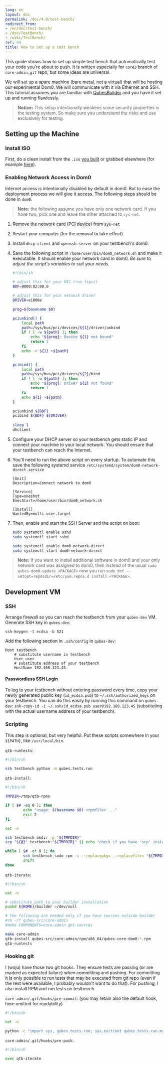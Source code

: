 ```yaml
---
lang: en
layout: doc
permalink: /doc/4.0/test-bench/
redirect_from:
- /en/doc/test-bench/
- /doc/TestBench/
- /wiki/TestBench/
ref: 44
title: How to set up a test bench
---
```


This guide shows how to set up simple test bench that automatically test your code you're about to push. It is written especially for `core3` branch of `core-admin.git` repo, but some ideas are universal.

We will set up a spare machine (bare metal, not a virtual) that will be hosting our experimental Dom0. We will communicate with it via Ethernet and SSH. This tutorial assumes you are familiar with [QubesBuilder](/doc/qubes-builder/) and you have it set up and running flawlessly.

> **Notice:**
> This setup intentionally weakens some security properties in the testing system. So make sure you understand the risks and use exclusively for testing.

## Setting up the Machine

### Install ISO
First, do a clean install from the `.iso` [you built](/doc/qubes-iso-building/) or grabbed elsewhere (for example [here](https://forum.qubes-os.org/t/qubesos-4-1-alpha-signed-weekly-builds/3601)).

### Enabling Network Access in Dom0

Internet access is intentionally disabled by default in dom0. But to ease the deployment process we will give it access. The following steps should be done in `dom0`.

> **Note:** the following assume you have only one network card. If you have two, pick one and leave the other attached to `sys-net`.

1. Remove the network card (PCI device) from `sys-net`
2. Restart your computer (for the removal to take effect)
3. Install `dhcp-client` and `openssh-server` on your testbench's dom0.
4. Save the following script in `/home/user/bin/dom0_network.sh` and make it executable. It should enable your network card in dom0. *Be sure to adjust the script's variables to suit your needs.*

   ```bash
   #!/bin/sh

   # adjust this for your NIC (run lspci)
   BDF=0000:02:00.0

   # adjust this for your network driver
   DRIVER=e1000e

   prog=$(basename $0)

   pciunbind() {
       local path
       path=/sys/bus/pci/devices/${1}/driver/unbind
       if ! [ -w ${path} ]; then
           echo "${prog}: Device ${1} not bound"
           return 1
       fi
       echo -n ${1} >${path}
   }

   pcibind() {
       local path
       path=/sys/bus/pci/drivers/${2}/bind
       if ! [ -w ${path} ]; then
           echo "${prog}: Driver ${2} not found"
           return 1
       fi
       echo ${1} >${path}
   }

   pciunbind ${BDF}
   pcibind ${BDF} ${DRIVER}
    
   sleep 1
   dhclient
   ```

5. Configure your DHCP server so your testbench gets static IP and connect your machine to your local network. You should ensure that your testbench can reach the Internet.

6. You'll need to run the above script on every startup. To automate this save the following systemd service `/etc/systemd/system/dom0-network-direct.service`

   ```
   [Unit]
   Description=Connect network to dom0

   [Service]
   Type=oneshot
   ExecStart=/home/user/bin/dom0_network.sh

   [Install]
   WantedBy=multi-user.target
   ```

7. Then, enable and start the SSH Server and the script on boot:

   ```bash
   sudo systemctl enable sshd
   sudo systemctl start sshd
   
   sudo systemctl enable dom0-network-direct
   sudo systemctl start dom0-network-direct
   ```

> **Note:** If you want to install additional software in dom0 and your only network card was assigned to dom0, then _instead_ of the usual `sudo qubes-dom0-update <PACKAGE>` now you run `sudo dnf --setopt=reposdir=/etc/yum.repos.d install <PACKAGE>`.

## Development VM

### SSH

Arrange firewall so you can reach the testbench from your `qubes-dev` VM. Generate SSH key in `qubes-dev`:

~~~
ssh-keygen -t ecdsa -b 521
~~~

Add the following section in `.ssh/config` in `qubes-dev`:

~~~
Host testbench
    # substitute username in testbench
    User user
    # substitute address of your testbench
    HostName 192.168.123.45
~~~

#### Passwordless SSH Login

To log to your testbench without entering password every time, copy your newly generated public key (`id_ecdsa.pub`) to `~/.ssh/authorized_keys` on your testbench. You can do this easily by running this command on `qubes-dev`: `ssh-copy-id -i ~/.ssh/id_ecdsa.pub user@192.168.123.45` (substituting with the actual username address of your testbench).

### Scripting

This step is optional, but very helpful. Put these scripts somewhere in your `${PATH}`, like `/usr/local/bin`.

`qtb-runtests`:

```bash
#!/bin/sh

ssh testbench python -m qubes.tests.run
```

`qtb-install`:

```bash
#!/bin/sh

TMPDIR=/tmp/qtb-rpms

if [ $# -eq 0 ]; then
        echo "usage: $(basename $0) <rpmfile> ..."
        exit 2
fi

set -e

ssh testbench mkdir -p "${TMPDIR}"
scp "${@}" testbench:"${TMPDIR}" || echo "check if you have 'scp' installed on your testbench"

while [ $# -gt 0 ]; do
        ssh testbench sudo rpm -i --replacepkgs --replacefiles "${TMPDIR}/$(basename ${1})"
        shift
done
```

`qtb-iterate`:

```bash
#!/bin/sh

set -e

# substitute path to your builder installation
pushd ${HOME}/builder >/dev/null

# the following are needed only if you have sources outside builder
#rm -rf qubes-src/core-admin
#make COMPONENTS=core-admin get-sources

make core-admin
qtb-install qubes-src/core-admin/rpm/x86_64/qubes-core-dom0-*.rpm
qtb-runtests
```

### Hooking git

I (woju) have those two git hooks. They ensure tests are passing (or are marked as expected failure) when committing and pushing. For committing it is only possible to run tests that may be executed from git repo (even if the rest were available, I probably wouldn't want to do that). For pushing, I also install RPM and run tests on testbench.

`core-admin/.git/hooks/pre-commit`: (you may retain also the default hook, here omitted for readability)

```bash
#!/bin/sh

set -e

python -c "import sys, qubes.tests.run; sys.exit(not qubes.tests.run.main())"
```

`core-admin/.git/hooks/pre-push`:

```bash
#!/bin/sh

exec qtb-iterate
```
